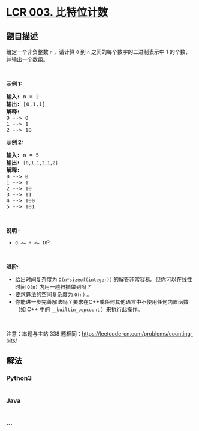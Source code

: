 # [LCR 003. 比特位计数](https://leetcode.cn/problems/w3tCBm)



## 题目描述

<!-- 这里写题目描述 -->

<p>给定一个非负整数 <code>n</code><b>&nbsp;</b>，请计算 <code>0</code> 到 <code>n</code> 之间的每个数字的二进制表示中 1 的个数，并输出一个数组。</p>

<p>&nbsp;</p>

<p><strong>示例 1:</strong></p>

<pre>
<strong>输入: </strong>n =<strong> </strong>2
<strong>输出: </strong>[0,1,1]
<strong>解释: 
</strong>0 --&gt; 0
1 --&gt; 1
2 --&gt; 10
</pre>

<p><strong>示例&nbsp;2:</strong></p>

<pre>
<strong>输入: </strong>n =<strong> </strong>5
<strong>输出: </strong><code>[0,1,1,2,1,2]
</code><span style="white-space: pre-wrap;"><strong>解释:</strong>
</span>0 --&gt; 0
1 --&gt; 1
2 --&gt; 10
3 --&gt; 11
4 --&gt; 100
5 --&gt; 101
</pre>

<p>&nbsp;</p>

<p><strong>说明 :</strong></p>

<ul>
	<li><code>0 &lt;= n &lt;= 10<sup>5</sup></code></li>
</ul>

<p>&nbsp;</p>

<p><strong>进阶:</strong></p>

<ul>
	<li>给出时间复杂度为&nbsp;<code>O(n*sizeof(integer))</code><strong>&nbsp;</strong>的解答非常容易。但你可以在线性时间&nbsp;<code>O(n)</code><strong>&nbsp;</strong>内用一趟扫描做到吗？</li>
	<li>要求算法的空间复杂度为&nbsp;<code>O(n)</code>&nbsp;。</li>
	<li>你能进一步完善解法吗？要求在C++或任何其他语言中不使用任何内置函数（如 C++ 中的&nbsp;<code>__builtin_popcount</code><strong>&nbsp;</strong>）来执行此操作。</li>
</ul>

<p>&nbsp;</p>

<p><meta charset="UTF-8" />注意：本题与主站 338&nbsp;题相同：<a href="https://leetcode-cn.com/problems/counting-bits/">https://leetcode-cn.com/problems/counting-bits/</a></p>


## 解法

<!-- 这里可写通用的实现逻辑 -->

<!-- tabs:start -->

### **Python3**

<!-- 这里可写当前语言的特殊实现逻辑 -->

```python

```

### **Java**

<!-- 这里可写当前语言的特殊实现逻辑 -->

```java

```

### **...**

```

```

<!-- tabs:end -->
